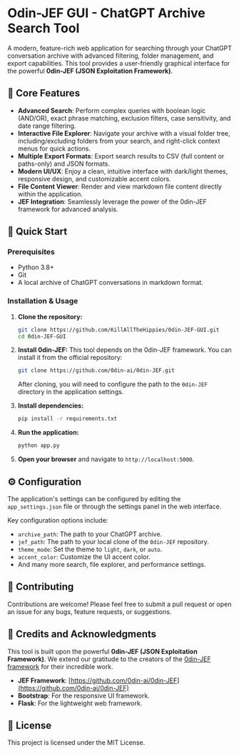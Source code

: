 #  Odin-JEF GUI - ChatGPT Archive Search Tool

A modern, feature-rich web application for searching through your ChatGPT conversation archive with advanced filtering, folder management, and export capabilities. This tool provides a user-friendly graphical interface for the powerful **0din-JEF (JSON Exploitation Framework)**.

## 🌟 Core Features

- **Advanced Search**: Perform complex queries with boolean logic (AND/OR), exact phrase matching, exclusion filters, case sensitivity, and date range filtering.
- **Interactive File Explorer**: Navigate your archive with a visual folder tree, including/excluding folders from your search, and right-click context menus for quick actions.
- **Multiple Export Formats**: Export search results to CSV (full content or paths-only) and JSON formats.
- **Modern UI/UX**: Enjoy a clean, intuitive interface with dark/light themes, responsive design, and customizable accent colors.
- **File Content Viewer**: Render and view markdown file content directly within the application.
- **JEF Integration**: Seamlessly leverage the power of the 0din-JEF framework for advanced analysis.

## 🚀 Quick Start

### Prerequisites

- Python 3.8+
- Git
- A local archive of ChatGPT conversations in markdown format.

### Installation & Usage

1.  **Clone the repository:**
    ```bash
    git clone https://github.com/KillAllTheHippies/0din-JEF-GUI.git
    cd 0din-JEF-GUI
    ```

2.  **Install 0din-JEF:**
    This tool depends on the 0din-JEF framework. You can install it from the official repository:
    ```bash
    git clone https://github.com/0din-ai/0din-JEF.git
    ```
    After cloning, you will need to configure the path to the `0din-JEF` directory in the application settings.

3.  **Install dependencies:**
    ```bash
    pip install -r requirements.txt
    ```

4.  **Run the application:**
    ```bash
    python app.py
    ```

5.  **Open your browser** and navigate to `http://localhost:5000`.

## ⚙️ Configuration

The application's settings can be configured by editing the `app_settings.json` file or through the settings panel in the web interface.

Key configuration options include:

-   `archive_path`: The path to your ChatGPT archive.
-   `jef_path`: The path to your local clone of the `0din-JEF` repository.
-   `theme_mode`: Set the theme to `light`, `dark`, or `auto`.
-   `accent_color`: Customize the UI accent color.
-   And many more search, file explorer, and performance settings.

## 🤝 Contributing

Contributions are welcome! Please feel free to submit a pull request or open an issue for any bugs, feature requests, or suggestions.

## 🙏 Credits and Acknowledgments

This tool is built upon the powerful **0din-JEF (JSON Exploitation Framework)**. We extend our gratitude to the creators of the [0din-JEF framework](https://github.com/0din-ai/0din-JEF) for their incredible work.

-   **JEF Framework**: [https://github.com/0din-ai/0din-JEF](https://github.com/0din-ai/0din-JEF)
-   **Bootstrap**: For the responsive UI framework.
-   **Flask**: For the lightweight web framework.

## 📄 License

This project is licensed under the MIT License.